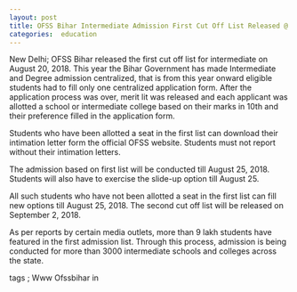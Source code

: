 ```yaml
---
layout: post
title: OFSS Bihar Intermediate Admission First Cut Off List Released @ Ofssbihar.in
categories:  education
---
```

New Delhi; OFSS Bihar released the first cut off list for intermediate on August 20, 2018. This year the Bihar Government has made Intermediate and Degree admission centralized, that is from this year onward eligible students had to fill only one centralized application form. After the application process was over, merit lit was released and each applicant was allotted a school or intermediate college based on their marks in 10th and their preference filled in the application form. 

Students who have been allotted a seat in the first list can download their intimation letter form the official OFSS website. Students must not report without their intimation letters. 

The admission based on first list will be conducted till August 25, 2018. Students will also have to exercise the slide-up option till August 25. 

All such students who have not been allotted a seat in the first list can fill new options till August 25, 2018. The second cut off list will be released on September 2, 2018. 

As per reports by certain media outlets, more than 9 lakh students have featured in the first admission list. Through this process, admission is being conducted for more than 3000 intermediate schools and colleges across the state. 

tags ; Www Ofssbihar in